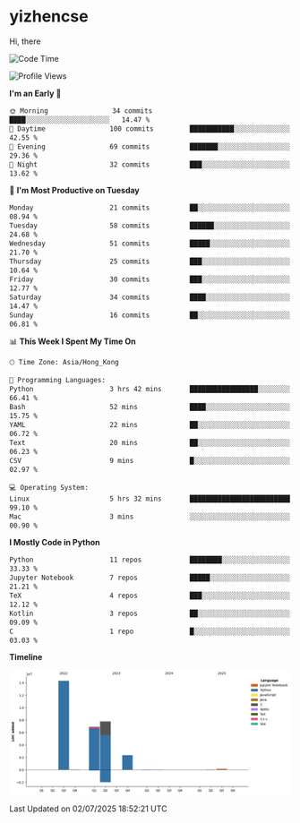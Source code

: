 # yizhencse


Hi, there

<!--START_SECTION:waka-->
![Code Time](http://img.shields.io/badge/Code%20Time-31%20hrs%2049%20mins-blue)

![Profile Views](http://img.shields.io/badge/Profile%20Views-0-blue)

**I'm an Early 🐤** 

```text
🌞 Morning                34 commits          ████░░░░░░░░░░░░░░░░░░░░░   14.47 % 
🌆 Daytime                100 commits         ███████████░░░░░░░░░░░░░░   42.55 % 
🌃 Evening                69 commits          ███████░░░░░░░░░░░░░░░░░░   29.36 % 
🌙 Night                  32 commits          ███░░░░░░░░░░░░░░░░░░░░░░   13.62 % 
```
📅 **I'm Most Productive on Tuesday** 

```text
Monday                   21 commits          ██░░░░░░░░░░░░░░░░░░░░░░░   08.94 % 
Tuesday                  58 commits          ██████░░░░░░░░░░░░░░░░░░░   24.68 % 
Wednesday                51 commits          █████░░░░░░░░░░░░░░░░░░░░   21.70 % 
Thursday                 25 commits          ███░░░░░░░░░░░░░░░░░░░░░░   10.64 % 
Friday                   30 commits          ███░░░░░░░░░░░░░░░░░░░░░░   12.77 % 
Saturday                 34 commits          ████░░░░░░░░░░░░░░░░░░░░░   14.47 % 
Sunday                   16 commits          ██░░░░░░░░░░░░░░░░░░░░░░░   06.81 % 
```


📊 **This Week I Spent My Time On** 

```text
🕑︎ Time Zone: Asia/Hong_Kong

💬 Programming Languages: 
Python                   3 hrs 42 mins       █████████████████░░░░░░░░   66.41 % 
Bash                     52 mins             ████░░░░░░░░░░░░░░░░░░░░░   15.75 % 
YAML                     22 mins             ██░░░░░░░░░░░░░░░░░░░░░░░   06.72 % 
Text                     20 mins             ██░░░░░░░░░░░░░░░░░░░░░░░   06.23 % 
CSV                      9 mins              █░░░░░░░░░░░░░░░░░░░░░░░░   02.97 % 

💻 Operating System: 
Linux                    5 hrs 32 mins       █████████████████████████   99.10 % 
Mac                      3 mins              ░░░░░░░░░░░░░░░░░░░░░░░░░   00.90 % 
```

**I Mostly Code in Python** 

```text
Python                   11 repos            ████████░░░░░░░░░░░░░░░░░   33.33 % 
Jupyter Notebook         7 repos             █████░░░░░░░░░░░░░░░░░░░░   21.21 % 
TeX                      4 repos             ███░░░░░░░░░░░░░░░░░░░░░░   12.12 % 
Kotlin                   3 repos             ██░░░░░░░░░░░░░░░░░░░░░░░   09.09 % 
C                        1 repo              █░░░░░░░░░░░░░░░░░░░░░░░░   03.03 % 
```



**Timeline**

![Lines of Code chart](https://raw.githubusercontent.com/yizhencse/yizhencse/main/assets/bar_graph.png)


 Last Updated on 02/07/2025 18:52:21 UTC
<!--END_SECTION:waka-->

